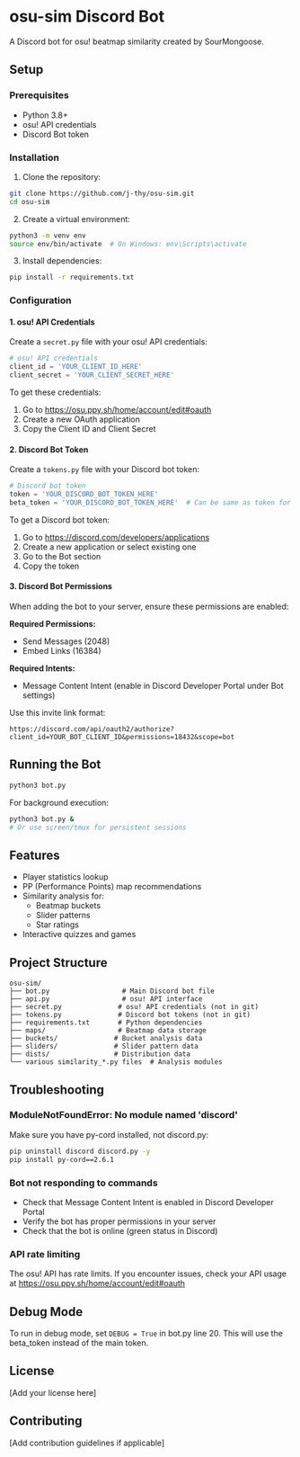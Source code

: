 # osu-sim Discord Bot

A Discord bot for osu! beatmap similarity created by SourMongoose.

## Setup

### Prerequisites
- Python 3.8+
- osu! API credentials
- Discord Bot token

### Installation

1. Clone the repository:
```bash
git clone https://github.com/j-thy/osu-sim.git
cd osu-sim
```

2. Create a virtual environment:
```bash
python3 -m venv env
source env/bin/activate  # On Windows: env\Scripts\activate
```

3. Install dependencies:
```bash
pip install -r requirements.txt
```

### Configuration

#### 1. osu! API Credentials

Create a `secret.py` file with your osu! API credentials:

```python
# osu! API credentials
client_id = 'YOUR_CLIENT_ID_HERE'
client_secret = 'YOUR_CLIENT_SECRET_HERE'
```

To get these credentials:
1. Go to https://osu.ppy.sh/home/account/edit#oauth
2. Create a new OAuth application
3. Copy the Client ID and Client Secret

#### 2. Discord Bot Token

Create a `tokens.py` file with your Discord bot token:

```python
# Discord bot token
token = 'YOUR_DISCORD_BOT_TOKEN_HERE'
beta_token = 'YOUR_DISCORD_BOT_TOKEN_HERE'  # Can be same as token for testing
```

To get a Discord bot token:
1. Go to https://discord.com/developers/applications
2. Create a new application or select existing one
3. Go to the Bot section
4. Copy the token

#### 3. Discord Bot Permissions

When adding the bot to your server, ensure these permissions are enabled:

**Required Permissions:**
- Send Messages (2048)
- Embed Links (16384)

**Required Intents:**
- Message Content Intent (enable in Discord Developer Portal under Bot settings)

Use this invite link format:
```
https://discord.com/api/oauth2/authorize?client_id=YOUR_BOT_CLIENT_ID&permissions=18432&scope=bot
```

## Running the Bot

```bash
python3 bot.py
```

For background execution:
```bash
python3 bot.py &
# Or use screen/tmux for persistent sessions
```

## Features

- Player statistics lookup
- PP (Performance Points) map recommendations
- Similarity analysis for:
  - Beatmap buckets
  - Slider patterns
  - Star ratings
- Interactive quizzes and games

## Project Structure

```
osu-sim/
├── bot.py                  # Main Discord bot file
├── api.py                  # osu! API interface
├── secret.py              # osu! API credentials (not in git)
├── tokens.py              # Discord bot tokens (not in git)
├── requirements.txt       # Python dependencies
├── maps/                  # Beatmap data storage
├── buckets/              # Bucket analysis data
├── sliders/              # Slider pattern data
├── dists/                # Distribution data
└── various similarity_*.py files  # Analysis modules
```

## Troubleshooting

### ModuleNotFoundError: No module named 'discord'
Make sure you have py-cord installed, not discord.py:
```bash
pip uninstall discord discord.py -y
pip install py-cord==2.6.1
```

### Bot not responding to commands
- Check that Message Content Intent is enabled in Discord Developer Portal
- Verify the bot has proper permissions in your server
- Check that the bot is online (green status in Discord)

### API rate limiting
The osu! API has rate limits. If you encounter issues, check your API usage at https://osu.ppy.sh/home/account/edit#oauth

## Debug Mode

To run in debug mode, set `DEBUG = True` in bot.py line 20. This will use the beta_token instead of the main token.

## License

[Add your license here]

## Contributing

[Add contribution guidelines if applicable]